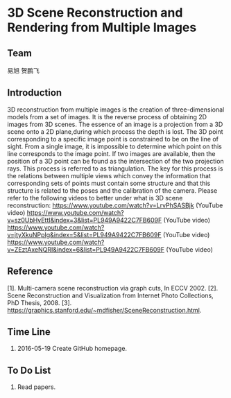 # 3D Scene Reconstruction and Rendering from Multiple Images


## Team

 易旭  贺鹏飞

## Introduction

 3D reconstruction from multiple images is the creation of three-dimensional models from a set of images. It is the reverse process of obtaining 2D images from 3D scenes.
The essence of an image is a projection from a 3D scene onto a 2D plane,during which process the depth is lost. The 3D point corresponding to a specific image point is constrained to be on the line of sight. From a single image, it is impossible to determine which point on this line corresponds to the image point. If two images are available, then the position of a 3D point
can be found as the intersection of the two projection rays. This process is referred to as triangulation. The key for this process is the relations between multiple views which convey the information that corresponding sets of points must contain some structure and that this structure is related to the poses and the calibration of the camera.
Please refer to the following videos to better under what is 3D scene reconstruction:
https://www.youtube.com/watch?v=LrvPhSASBjk (YouTube video)
https://www.youtube.com/watch?v=sz0UbHvEttI&index=3&list=PL949A9422C7FB609F (YouTube video)
https://www.youtube.com/watch?v=jtyXkuNPpIg&index=5&list=PL949A9422C7FB609F (YouTube video)
https://www.youtube.com/watch?v=ZEztAxeNQRI&index=6&list=PL949A9422C7FB609F (YouTube video)

## Reference
[1]. Multi-camera scene reconstruction via graph cuts, In ECCV 2002.
[2]. Scene Reconstruction and Visualization from Internet Photo Collections,
PhD Thesis, 2008.
[3]. https://graphics.stanford.edu/~mdfisher/SceneReconstruction.html.

## Time Line
1. 2016-05-19 Create GitHub homepage.

## To Do List
1. Read papers.
